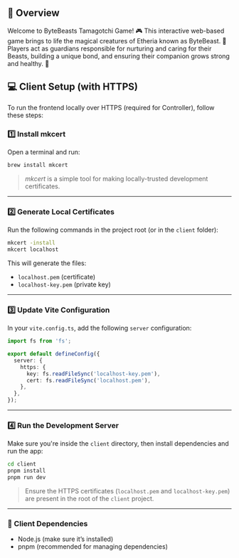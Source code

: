 ## 🌟 Overview
Welcome to ByteBeasts Tamagotchi Game! 🎮 This interactive web-based game brings to life the magical creatures of Etheria known as ByteBeast. 🐾 Players act as guardians responsible for nurturing and caring for their Beasts, building a unique bond, and ensuring their companion grows strong and healthy. 💖

## 💻 Client Setup (with HTTPS)

To run the frontend locally over HTTPS (required for Controller), follow these steps:

### 1️⃣ Install mkcert  

Open a terminal and run:

```bash
brew install mkcert
```

> _mkcert_ is a simple tool for making locally-trusted development certificates.

---

### 2️⃣ Generate Local Certificates  

Run the following commands in the project root (or in the `client` folder):

```bash
mkcert -install
mkcert localhost
```

This will generate the files:  
- `localhost.pem` (certificate)  
- `localhost-key.pem` (private key)

---

### 3️⃣ Update Vite Configuration  

In your `vite.config.ts`, add the following `server` configuration:

```ts
import fs from 'fs';

export default defineConfig({
  server: {
    https: {
      key: fs.readFileSync('localhost-key.pem'),
      cert: fs.readFileSync('localhost.pem'),
    },
  },
});
```

---

### 4️⃣ Run the Development Server  

Make sure you're inside the `client` directory, then install dependencies and run the app:

```bash
cd client
pnpm install
pnpm run dev
```

> Ensure the HTTPS certificates (`localhost.pem` and `localhost-key.pem`) are present in the root of the `client` project.

---

### 🧱 Client Dependencies

- Node.js (make sure it’s installed)
- pnpm (recommended for managing dependencies)
